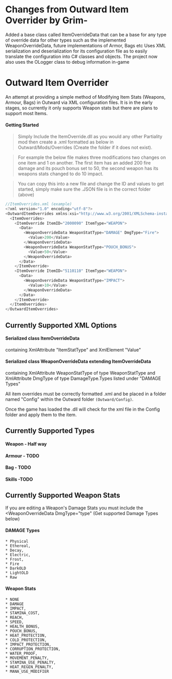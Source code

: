 # Changes from Outward Item Overrider by Grim-

Added a base class called ItemOverrideData that can be a base for any type of override data for other types such as the implemented WeaponOverrideData, future implementations of Armor, Bags etc
Uses XML serialization and deserialization for its configuration file as to easily translate the configuration into C# classes and objects.
The project now also uses the OLogger class to debug information in-game

# Outward Item Overrider 

An attempt at providing a simple method of Modifying Item Stats (Weapons, Armour, Bags) in Outward via XML configuration files.
It is in the early stages, so currently it only supports Weapon stats but there are plans to support most Items.


#### Getting Started

> Simply Include the ItemOverride.dll as you would any other Partiality mod then create a .xml formatted as below in Outward/Mods/Overrides (Create the folder if it does not exist).

> For example the below file makes three modifications two changes on one item and 1 on another. The first item has an added 200 fire damage and its pouch bonus set to 50, the second weapon has its weapons stats changed to do 10 impact.

> You can copy this into a new file and change the ID and values to get started, simply make sure the .JSON file is in the correct folder (above)

```javascript
//ItemOverrides.xml (example)
<?xml version="1.0" encoding="utf-8"?>
<OutwardItemOverrides xmlns:xsi="http://www.w3.org/2001/XMLSchema-instance" xmlns:xsd="http://www.w3.org/2001/XMLSchema" DebugMode="true">
  <ItemOverrides>
    <ItemOverride ItemID="2000090" ItemType="WEAPON">
      <Data>
        <WeaponOverrideData WeaponStatType="DAMAGE" DmgType="Fire">
          <Value>200</Value>
        </WeaponOverrideData>
		<WeaponOverrideData WeaponStatType="POUCH_BONUS">
          <Value>50</Value>
        </WeaponOverrideData>
      </Data>
    </ItemOverride>
	<ItemOverride ItemID="5110110" ItemType="WEAPON">
      <Data>
        <WeaponOverrideData WeaponStatType="IMPACT">
          <Value>10</Value>
        </WeaponOverrideData>
      </Data>
    </ItemOverride>
  </ItemOverrides>
</OutwardItemOverrides>

```
## Currently Supported XML Options
#### Serialized class ItemOverrideData 
containing XmlAttribute "ItemStatType" and XmlElement "Value"
#### Serialized class WeaponOverrideData extending ItemOverrideData 
containing XmlAttribute WeaponStatType of type WeaponStatType and XmlAttribute DmgType of type DamageType.Types listed under "DAMAGE Types"

All item overrides must be correctly formatted .xml and be placed in a folder named "Config" within the Outward folder `(Outward/Config)`.

Once the game has loaded the .dll will check for the xml file in the Config folder and apply them to the item.

## Currently Supported Types
#### Weapon - Half way
#### Armour - TODO
#### Bag - TODO
#### Skills -TODO


## Currently Supported Weapon Stats

If you are editing a Weapon's Damage Stats you must include the <WeaponOverrideData DmgType="type" (Get supported Damage Types below)

#### DAMAGE Types  
    * Physical
    * Ethereal,
    * Decay,
    * Electric,
    * Frost,
    * Fire
	* DarkOLD
	* LightOLD
	* Raw


#### Weapon Stats
	* NONE
	* DAMAGE
	* IMPACT,
	* STAMINA_COST,
	* REACH,
	* SPEED,
	* HEALTH_BONUS,
    * POUCH_BONUS,
    * HEAT_PROTECTION,
    * COLD_PROTECTION,
    * IMPACT_PROTECTION,
    * CORRUPTION_PROTECTION,
    * WATER_PROOF,
    * MOVEMENT_PENALTY,
    * STAMINA_USE_PENALTY,
    * HEAT_REGEN_PENALTY,
    * MANA_USE_MODIFIER



